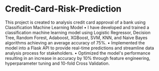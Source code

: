 # Credit-Card-Risk-Prediction
This project is created to analysis credit card approval of a bank using Classification Machine Learning Model
• I have	developed and trained a classification machine learning model using Logistic Regressor, Decision Tree, Random Forest, Adaboost, XGBoost, SVM, KNN, and Naive Bayes algorithms achieving an average accuracy of 75%.
•	Implemented the model into a Flask API to provide real-time predictions and streamline data analysis process for stakeholders.
•	Optimized the model's performance resulting in an increase in accuracy by 10% through feature engineering, hyperparameter tuning and 10-fold Cross Validation.

